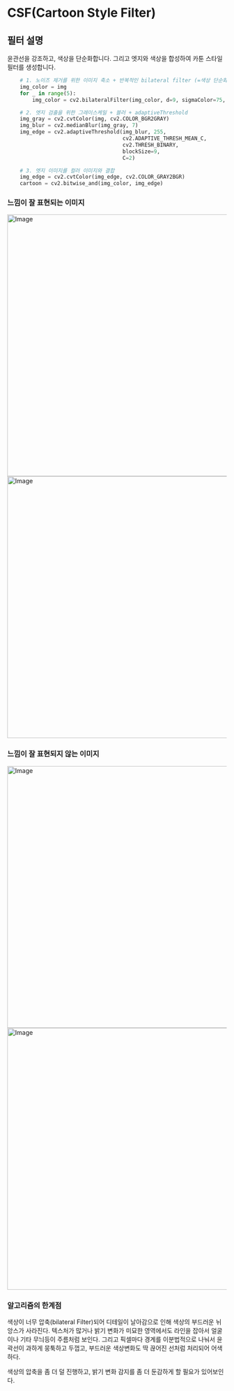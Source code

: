 # CSF(Cartoon Style Filter)

## 필터 설명

윤관선을 강조하고, 색상을 단순화합니다.
그리고 엣지와 색상을 합성하여 카툰 스타일 필터를 생성합니다.

```python
    # 1. 노이즈 제거를 위한 이미지 축소 + 반복적인 bilateral filter (=색상 단순화)
    img_color = img
    for _ in range(5):
        img_color = cv2.bilateralFilter(img_color, d=9, sigmaColor=75, sigmaSpace=75)

    # 2. 엣지 검출을 위한 그레이스케일 + 블러 + adaptiveThreshold
    img_gray = cv2.cvtColor(img, cv2.COLOR_BGR2GRAY)
    img_blur = cv2.medianBlur(img_gray, 7)
    img_edge = cv2.adaptiveThreshold(img_blur, 255,
                                     cv2.ADAPTIVE_THRESH_MEAN_C,
                                     cv2.THRESH_BINARY,
                                     blockSize=9,
                                     C=2)

    # 3. 엣지 이미지를 컬러 이미지와 결합
    img_edge = cv2.cvtColor(img_edge, cv2.COLOR_GRAY2BGR)
    cartoon = cv2.bitwise_and(img_color, img_edge)
```



### 느낌이 잘 표현되는 이미지

<img width="600" alt="Image" src="https://github.com/user-attachments/assets/b71c788e-8044-4ca4-85af-ef1865acc6ad"  />

<img width="600" alt="Image" src="https://github.com/user-attachments/assets/4d9ed7e2-726f-4859-9640-f44e8f4b10fc" />



### 느낌이 잘 표현되지 않는 이미지

<img width="600" alt="Image" src="https://github.com/user-attachments/assets/8075d84f-7072-4ace-9596-6b9ca682bcd6" />

<img width="600" alt="Image" src="https://github.com/user-attachments/assets/20f332e5-89e5-4102-8ff2-c3e1946a33a1" />



### 알고리즘의 한계점
  색상이 너무 압축(bilateral Filter)되어 디테일이 날아감으로 인해 색상의 부드러운 뉘앙스가 사라진다.
텍스처가 많거나 밝기 변화가 미묘한 영역에서도 라인을 잡아서 얼굴이나 기타 무늬등이 주름처럼 보인다.
그리고 픽셀마다 경계를 이분법적으로 나눠서 윤곽선이 과하게 뭉툭하고 두껍고, 
부드러운 색상변화도 딱 끊어진 선처럼 처리되어 어색하다.

  색상의 압축을 좀 더 덜 진행하고, 밝기 변화 감지를 좀 더 둔감하게 할 필요가 있어보인다.

